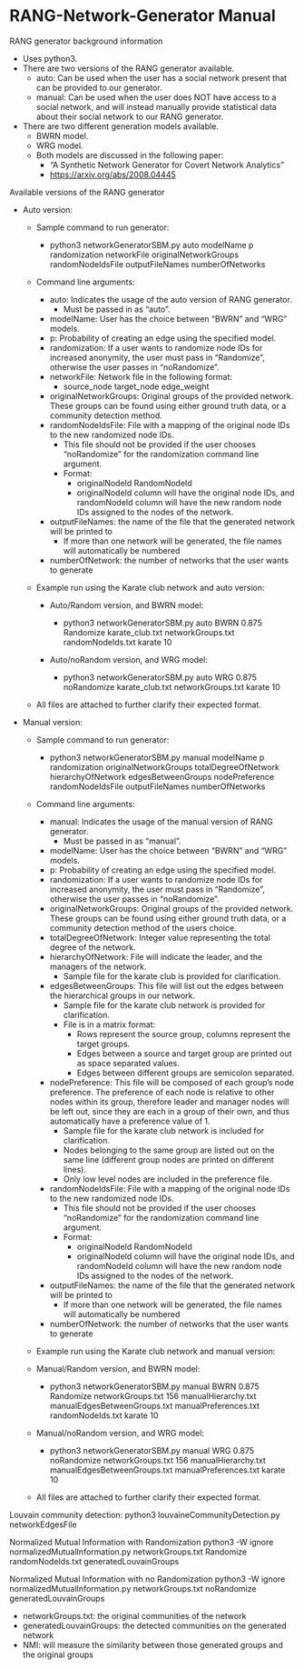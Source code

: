 # RANG-Network-Generator Manual

RANG generator background information
- Uses python3.
- There are two versions of the RANG generator available.
    - auto: Can be used when the user has a social network present that can be provided to our generator.
    - manual: Can be used when the user does NOT have access to a social network, and will instead manually provide statistical data about their social network to our RANG generator.
- There are two different generation models available.
    - BWRN model.
    - WRG model.
    - Both models are discussed in the following paper:
      - “A Synthetic Network Generator for Covert Network Analytics”
      - https://arxiv.org/abs/2008.04445

Available versions of the RANG generator
  - Auto version:
    - Sample command to run generator:
      - python3 networkGeneratorSBM.py auto modelName p randomization networkFile originalNetworkGroups randomNodeIdsFile outputFileNames numberOfNetworks

    - Command line arguments:
      - auto: Indicates the usage of the auto version of RANG generator.
        - Must be passed in as “auto”.
      - modelName: User has the choice between “BWRN” and “WRG” models.
      - p: Probability of creating an edge using the specified model.
      - randomization: If a user wants to randomize node IDs for increased anonymity, the user must pass in “Randomize”, otherwise the user passes in “noRandomize”.
      - networkFile: Network file in the following format:
        - source_node target_node edge_weight
      - originalNetworkGroups: Original groups of the provided network. These groups can be found using either ground truth data, or a community detection method.
      - randomNodeIdsFile: File with a mapping of the original node IDs to the new randomized node IDs.
        - This file should not be provided if the user chooses “noRandomize” for the randomization command line argument.
        - Format:
          - originalNodeId RandomNodeId
          - originalNodeId column will have the original node IDs, and randomNodeId column will have the new random node IDs assigned to the nodes of the network.
      - outputFileNames: the name of the file that the generated network will be printed to
          - If more than one network will be generated, the file names will automatically be numbered
      - numberOfNetwork: the number of networks that the user wants to generate

    - Example run using the Karate club network and auto version: 
      - Auto/Random version, and BWRN model: 
        - python3 networkGeneratorSBM.py auto BWRN 0.875 Randomize karate_club.txt networkGroups.txt randomNodeIds.txt karate 10
      
      - Auto/noRandom version, and WRG model:
        - python3 networkGeneratorSBM.py auto WRG 0.875 noRandomize karate_club.txt networkGroups.txt karate 10
 
    - All files are attached to further clarify their expected format. 

 - Manual version:
    - Sample command to run generator:
      - python3 networkGeneratorSBM.py manual modelName p randomization originalNetworkGroups totalDegreeOfNetwork hierarchyOfNetwork edgesBetweenGroups nodePreference randomNodeIdsFile outputFileNames numberOfNetworks

    - Command line arguments:
      - manual: Indicates the usage of the manual version of RANG generator.
        - Must be passed in as “manual”.
      - modelName: User has the choice between “BWRN” and “WRG” models.
      - p: Probability of creating an edge using the specified model.
      - randomization: If a user wants to randomize node IDs for increased anonymity, the user must pass in “Randomize”, otherwise the user passes in “noRandomize”.
      - originalNetworkGroups: Original groups of the provided network. These groups can be found using either ground truth data, or a community detection method of the users choice.
      - totalDegreeOfNetwork: Integer value representing the total degree of the network.
      - hierarchyOfNetwork: File will indicate the leader, and the managers of the network.
        - Sample file for the karate club is provided for clarification.
      - edgesBetweenGroups: This file will list out the edges between the hierarchical groups in our network.
        - Sample file for the karate club network is provided for clarification.
        - File is in a matrix format:
          - Rows represent the source group, columns represent the target groups.
          - Edges between a source and target group are printed out as space separated values.
          - Edges between different groups are semicolon separated.
      - nodePreference: This file will be composed of each group’s node preference. The preference of each node is relative to other nodes within its group, therefore leader and manager nodes will be left out, since they are each in a group of their own, and thus automatically have a preference value of 1. 
        - Sample file for the karate club network is included for clarification.
        - Nodes belonging to the same group are listed out on the same line (different group nodes are printed on different lines).
        - Only low level nodes are included in the preference file.
      - randomNodeIdsFile: File with a mapping of the original node IDs to the new randomized node IDs.
        - This file should not be provided if the user chooses “noRandomize” for the randomization command line argument.
        - Format:
          - originalNodeId RandomNodeId
          - originalNodeId column will have the original node IDs, and randomNodeId column will have the new random node IDs assigned to the nodes of the network.
      - outputFileNames: the name of the file that the generated network will be printed to
        - If more than one network will be generated, the file names will automatically be numbered
      - numberOfNetwork: the number of networks that the user wants to generate

    - Example run using the Karate club network and manual version:
    - Manual/Random version, and BWRN model: 
      - python3 networkGeneratorSBM.py manual BWRN 0.875 Randomize networkGroups.txt 156 manualHierarchy.txt manualEdgesBetweenGroups.txt manualPreferences.txt randomNodeIds.txt karate 10 
    - Manual/noRandom version, and WRG model: 
      - python3 networkGeneratorSBM.py manual WRG 0.875 noRandomize networkGroups.txt 156 manualHierarchy.txt manualEdgesBetweenGroups.txt manualPreferences.txt karate 10
    - All files are attached to further clarify their expected format. 



Louvain community detection:
python3 louvaineCommunityDetection.py networkEdgesFile
 
 
Normalized Mutual Information with Randomization
python3 -W ignore normalizedMutualInformation.py networkGroups.txt Randomize randomNodeIds.txt generatedLouvainGroups
 
 
Normalized Mutual Information with no Randomization
python3 -W ignore normalizedMutualInformation.py networkGroups.txt noRandomize generatedLouvainGroups
 
- networkGroups.txt: the original communities of the network
- generatedLouvainGroups: the detected communities on the generated network
- NMI: will measure the similarity between those generated groups and the original groups

